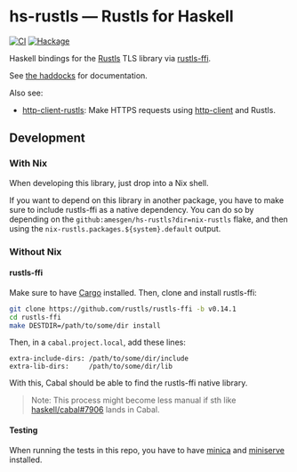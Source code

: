 # hs-rustls — Rustls for Haskell
[![CI](https://github.com/amesgen/hs-rustls/workflows/CI/badge.svg)](https://github.com/amesgen/hs-rustls/actions)
[![Hackage](https://img.shields.io/hackage/v/rustls)](https://hackage.haskell.org/package/rustls)

Haskell bindings for the [Rustls](https://github.com/rustls/rustls) TLS library via [rustls-ffi](https://github.com/rustls/rustls-ffi).

See [the haddocks](https://hackage.haskell.org/package/rustls/docs/Rustls.html) for documentation.

Also see:

 - [http-client-rustls](/http-client-rustls): Make HTTPS requests using [http-client](https://hackage.haskell.org/package/http-client) and Rustls.

## Development

### With Nix

When developing this library, just drop into a Nix shell.

If you want to depend on this library in another package, you have to make sure to include rustls-ffi as a native dependency. You can do so by depending on the `github:amesgen/hs-rustls?dir=nix-rustls` flake, and then using the `nix-rustls.packages.${system}.default` output.

### Without Nix

#### rustls-ffi

Make sure to have [Cargo](https://doc.rust-lang.org/stable/cargo/getting-started/installation.html) installed. Then, clone and install rustls-ffi:

```bash
git clone https://github.com/rustls/rustls-ffi -b v0.14.1
cd rustls-ffi
make DESTDIR=/path/to/some/dir install
```

Then, in a `cabal.project.local`, add these lines:

```cabal
extra-include-dirs: /path/to/some/dir/include
extra-lib-dirs:     /path/to/some/dir/lib
```

With this, Cabal should be able to find the rustls-ffi native library.

> Note: This process might become less manual if sth like [haskell/cabal#7906](https://github.com/haskell/cabal/issues/7906) lands in Cabal.

#### Testing

When running the tests in this repo, you have to have [minica](https://github.com/jsha/minica) and [miniserve](https://github.com/svenstaro/miniserve) installed.
